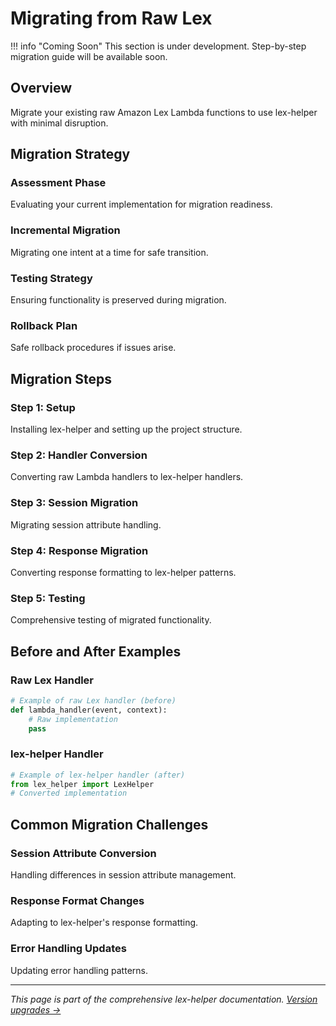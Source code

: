 # Migrating from Raw Lex

!!! info "Coming Soon"
    This section is under development. Step-by-step migration guide will be available soon.

## Overview

Migrate your existing raw Amazon Lex Lambda functions to use lex-helper with minimal disruption.

## Migration Strategy

### Assessment Phase
Evaluating your current implementation for migration readiness.

### Incremental Migration
Migrating one intent at a time for safe transition.

### Testing Strategy
Ensuring functionality is preserved during migration.

### Rollback Plan
Safe rollback procedures if issues arise.

## Migration Steps

### Step 1: Setup
Installing lex-helper and setting up the project structure.

### Step 2: Handler Conversion
Converting raw Lambda handlers to lex-helper handlers.

### Step 3: Session Migration
Migrating session attribute handling.

### Step 4: Response Migration
Converting response formatting to lex-helper patterns.

### Step 5: Testing
Comprehensive testing of migrated functionality.

## Before and After Examples

### Raw Lex Handler
```python
# Example of raw Lex handler (before)
def lambda_handler(event, context):
    # Raw implementation
    pass
```

### lex-helper Handler
```python
# Example of lex-helper handler (after)
from lex_helper import LexHelper
# Converted implementation
```

## Common Migration Challenges

### Session Attribute Conversion
Handling differences in session attribute management.

### Response Format Changes
Adapting to lex-helper's response formatting.

### Error Handling Updates
Updating error handling patterns.

---

*This page is part of the comprehensive lex-helper documentation. [Version upgrades →](version-upgrades.md)*